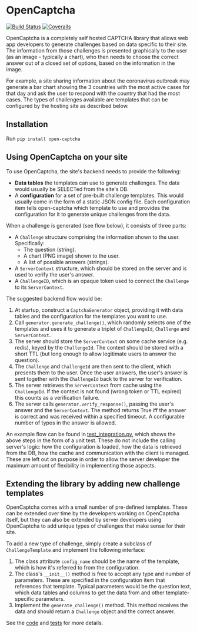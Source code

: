 # OpenCaptcha

[![Build Status](https://img.shields.io/travis/hasadna/OpenCaptcha/master.svg)](https://travis-ci.org/hasadna/OpenCaptcha)
[![Coveralls](http://img.shields.io/coveralls/hasadna/OpenCaptcha.svg?branch=master)](https://coveralls.io/r/hasadna/OpenCaptcha?branch=master)

OpenCaptcha is a completely self hosted CAPTCHA library that allows web app 
developers to generate challenges based on data specific to their site.
The information from those challenges is presented graphically to the user 
(as an image - typically a chart), who then needs to choose the correct answer 
out of a closed set of options, based on the information in the image.

For example, a site sharing information about the coronavirus outbreak may
generate a bar chart showing the 3 countries with the most active 
cases for that day and ask the user to respond with the country that had the 
most cases. The types of challenges available are templates that can be 
configured by the hosting site as described below.

## Installation
Run `pip install open-captcha`

## Using OpenCaptcha on your site
To use OpenCaptcha, the site's backend needs to provide the following:
- **Data tables** the templates can use to generate challenges. The data would 
usually be SELECTed from the site's DB.
- A **configuration** for a set of pre-built challenge templates. This would 
usually come in the form of a static JSON config file. Each configuration item
tells open-captcha which template to use and provides the configuration for it
to generate unique challenges from the data. 

When a challenge is generated (see flow below), it consists of three parts:
- A `Challenge` structure comprising the information shown to the user. Specifically:
    - The question (string).
    - A chart (PNG image) shown to the user.
    - A list of possible answers (strings).
- A `ServerContext` structure, which should be stored on the server and is used
to verify the user's answer.
- A `ChallengeID`, which is an opaque token used to connect the `Challenge` to
 its `ServerContext`. 

The suggested backend flow would be:
1. At startup, construct a `CaptchaGenerator` object, providing it with data 
tables and the configuration for the templates you want to use.
1. Call `generator.generate_challenge()`, which randomly selects one of the templates
and uses it to generate a triplet of `ChallengeId`, `Challenge` and `ServerContext`.
1. The server should store the `ServerContext` on some cache service (e.g. redis),
keyed by the `ChallengeId`. The context should be stored with a short TTL (but long
enough to allow legitimate users to answer the question).
1. The `Challenge` and `ChallengeId` are then sent to the client, which presents
them to the user. Once the user answers, the user's answer is sent together with 
the `ChallengeId` back to the server for verification.
1. The server retrieves the `ServerContext` from cache using the `ChallengeId`.
If the context is not found (wrong token or TTL expired) this counts as a verification
failure.
1. The server calls `generator.verify_response()`, passing the user's answer
and the `ServerContext`. The method returns True iff the answer is correct and
was received within a specified timeout. A configurable number of typos in the 
answer is allowed. 

An example flow can be found in [test_integration.py](https://github.com/hasadna/OpenCaptcha/blob/master/tests/test_integration.py),
which shows the above steps in the form of a unit test. These do not include the calling server's
logic: how the configuration is loaded, how the data is retrieved from the DB, how the cache and 
communication with the client is managed. These are left out on purpose in order to allow the
server developer the maximum amount of flexibility in implementing those aspects.

## Extending the library by adding new challenge templates
OpenCaptcha comes with a small number of pre-defined templates. These can be 
extended over time by the developers working on OpenCaptcha itself, but they
can also be extended by server developers using OpenCaptcha to add unique types
of challenges that make sense for their site.

To add a new type of challenge, simply create a subclass of `ChallengeTemplate`
and implement the following interface:
1. The class attribute `config_name` should be the name of the template, which is
how it's referred to from the configuration.
1. The class's `__init__()` method is free to accept any type and number of parameters. 
These are specified in the configuration item that references that template. Typical 
parameters would be the question text, which data tables and columns to get the 
data from and other template-specific parameters.
1. Implement the `generate_challenge()` method. This method receives the data and
should return a `Challenge` object and the correct answer.

See the [code](https://github.com/hasadna/OpenCaptcha/tree/master/open_captcha) 
and [tests](https://github.com/hasadna/OpenCaptcha/tree/master/tests) for more details.
